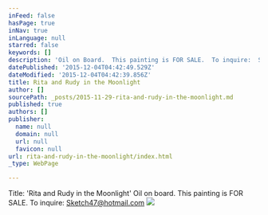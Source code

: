 ```yaml
---
inFeed: false
hasPage: true
inNav: true
inLanguage: null
starred: false
keywords: []
description: 'Oil on Board.  This painting is FOR SALE.  To inquire:  Sketch47@hotmail.com'
datePublished: '2015-12-04T04:42:49.529Z'
dateModified: '2015-12-04T04:42:39.856Z'
title: Rita and Rudy in the Moonlight
author: []
sourcePath: _posts/2015-11-29-rita-and-rudy-in-the-moonlight.md
published: true
authors: []
publisher:
  name: null
  domain: null
  url: null
  favicon: null
url: rita-and-rudy-in-the-moonlight/index.html
_type: WebPage

---
```

Title:  'Rita and Rudy in the Moonlight'  Oil on board.  This painting is FOR SALE.  To inquire:  Sketch47@hotmail.com
![](https://the-grid-user-content.s3-us-west-2.amazonaws.com/9df453a9-befa-4e7b-96eb-6a5f3a0a2594.jpg)
